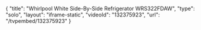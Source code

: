 {
    "title": "Whirlpool White Side-By-Side Refrigerator WRS322FDAW",
    "type": "solo",
    "layout": "iframe-static",
    "videoId": "132375923",
    "url": "\/tvpembed\/132375923"
}